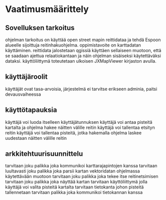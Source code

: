 # Vaatimusmäärittely

## Sovelluksen tarkoitus
ohjelman tarkoitus on käyttää open street mapin reittidataa ja tehdä Espoon alueelle sijoittuja reitinhakuohjelma. oppimistavoite on karttadatan käyttäminen.
reittidata jalostetaan qgissiä käyttäen sellaiseen muotoon, että se saadaan ajettua relaatiokantaan ja näin ohjelman sisäiseksi käytettäväksi dataksi.
käyttöliittymä toteutetaan ulkoisen JXMapViewer kirjaston avulla.

## käyttäjäroolit
käyttäjät ovat tasa-arvoisia, järjestelmä ei tarvitse erikseen adminia, paitsi devausvaiheessa

## käyttötapauksia
käyttäjä voi luoda itselleen käyttäjätunnuksen
käyttäjä voi antaa pisteitä kartalta ja ohjelma hakee näitten välille reitin
käyttäjä voi tallentaa etsityn reitin
käyttäjä voi tallentaa pisteitä, jotka hakemalla ohjelma laskee uudestaan näitten välille reitin

## arkkitehtuurisuunnittelu
tarvitaan joku palikka joka kommunikoi karttarajapintojen kanssa
tarvitaan luultavasti joku palikka joka parsii kartan vektoridatan ohjelmassa käytettävään muotoon
tarvitaan joku palikka joka tekee itse reitinetsimisen
tarvitaan joku palikka joka näyttää kartan
tarvitaan käyttöliittymä jolla käyttäjä voi valita pisteitä kartalta
tarvitaan tietokanta johon pisteitä tallennetaan
tarvitaan palikka joka kommunikoi tietokannan kanssa

